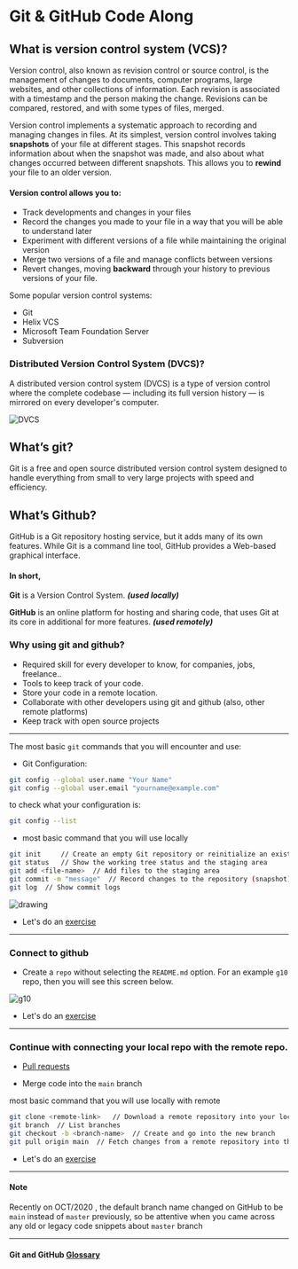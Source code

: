 # Git & GitHub Code Along

## What is version control system (VCS)?

Version control, also known as revision control or source control, is the management of changes to documents, computer programs, large websites, and other collections of information. Each revision is associated with a timestamp and the person making the change. Revisions can be compared, restored, and with some types of files, merged.

Version control implements a systematic approach to recording and managing changes in files. At its simplest, version control involves taking **snapshots** of your file at different stages. This snapshot records information about when the snapshot was made, and also about what changes occurred between different snapshots. This allows you to **rewind** your file to an older version.

#### Version control allows you to:

- Track developments and changes in your files
- Record the changes you made to your file in a way that you will be able to understand later
- Experiment with different versions of a file while maintaining the original version
- Merge two versions of a file and manage conflicts between versions
- Revert changes, moving **backward** through your history to previous versions of your file.

Some popular version control systems:

- Git
- Helix VCS
- Microsoft Team Foundation Server
- Subversion

### Distributed Version Control System (DVCS)?

A distributed version control system (DVCS) is a type of version control where the complete codebase — including its full version history — is mirrored on every developer's computer.

![DVCS](https://i.imgur.com/ZJ2Dg4c.png)

## What’s git?

Git is a free and open source distributed version control system designed to handle everything from small to very large projects with speed and efficiency.

## What’s Github?

GitHub is a Git repository hosting service, but it adds many of its own features. While Git is a command line tool, GitHub provides a Web-based graphical interface.

#### In short,

**Git** is a Version Control System. **_(used locally)_**

**GitHub** is an online platform for hosting and sharing code, that uses Git at its core in additional for more features. **_(used remotely)_**

### Why using git and github?

- Required skill for every developer to know, for companies, jobs, freelance..
- Tools to keep track of your code.
- Store your code in a remote location.
- Collaborate with other developers using git and github (also, other remote platforms)
- Keep track with open source projects

---

The most basic `git` commands that you will encounter and use:

- Git Configuration:

```bash
git config --global user.name "Your Name"
git config --global user.email "yourname@example.com"
```

to check what your configuration is:

```bash
git config --list
```

- most basic command that you will use locally

```bash
git init     // Create an empty Git repository or reinitialize an existing one
git status   // Show the working tree status and the staging area
git add <file-name>  // Add files to the staging area
git commit -m "message"  // Record changes to the repository (snapshot)
git log  // Show commit logs
```

![drawing](https://i.stack.imgur.com/UvZ0M.png)

- Let's do an [exercise](./exercises/ex1.md)

---

### Connect to github

- Create a `repo` without selecting the `README.md` option. For an example `g10` repo, then you will see this screen below.

![g10](https://user-images.githubusercontent.com/42492094/123519777-f7380380-d6b5-11eb-8215-0343dbbc3f66.png)

- Let's do an [exercise](./exercises/ex2.md)

---

### Continue with connecting your local repo with the remote repo.

- [Pull requests](https://docs.github.com/en/free-pro-team@latest/github/collaborating-with-issues-and-pull-requests/creating-a-pull-request)

- Merge code into the `main` branch

most basic command that you will use locally with remote

```bash
git clone <remote-link>   // Download a remote repository into your local machine
git branch  // List branches
git checkout -b <branch-name>  // Create and go into the new branch
git pull origin main  // Fetch changes from a remote repository into the current branch `main`
```

- Let's do an [exercise](./exercises/ex3.md)

---

#### Note

Recently on OCT/2020 , the default branch name changed on GitHub to be `main` instead of `master` previously, so be attentive when you came across any old or legacy code snippets about `master` branch

---

#### Git and GitHub [Glossary](./exercises/glossary.md)
